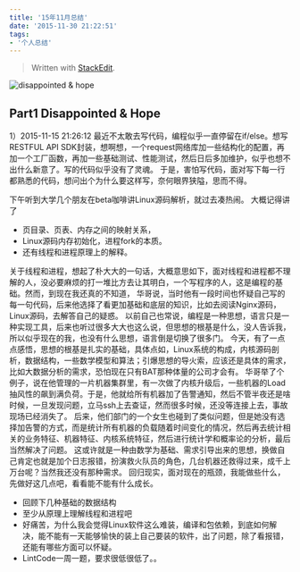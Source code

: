 ```yaml
---
title: '15年11月总结'
date: '2015-11-30 21:22:51'
tags:
- '个人总结'
---
```


> Written with [StackEdit](https://stackedit.io/).

![disappointed & hope](http://7xnts0.dl1.z0.glb.clouddn.com/0K21211R_0.png)

## Part1 Disappointed & Hope
1）2015-11-15 21:26:12
最近不太敢去写代码，编程似乎一直停留在if/else。想写RESTFUL API SDK封装，想啊想，一个request网络库加一些结构化的配置，再加一个工厂函数，再加一些基础测试、性能测试，然后日后多加维护，似乎也想不出什么新意了。写的代码似乎没有了灵魂。
于是，害怕写代码，面对写下每一行都熟悉的代码，想问出个为什么要这样写，奈何眼界狭隘，思而不得。
<!-- more -->
下午听到大学几个朋友在beta咖啡讲Linux源码解析，就过去凑热闹。
大概记得讲了

* 页目录、页表、内存之间的映射关系，
*  Linux源码内存初始化，进程fork的本质。
* 还有线程和进程原理上的解释。

关于线程和进程，想起了朴大大的一句话，大概意思如下，面对线程和进程都不理解的人，没必要麻烦的打一堆比方去让其明白，一个写程序的人，这是编程的基础。然而，到现在我还真的不知道，
华哥说，当时他有一段时间也怀疑自己写的每一句代码，后来他选择了看更加基础和底层的知识，比如去阅读Nginx源码，Linux源码，去解答自己的疑惑。
以前自己也常说，编程是一种思想，语言只是一种实现工具，后来也听过很多大大也这么说，但思想的根基是什么，没人告诉我，所以似乎现在的我，也没有什么思想，语言倒是切换了很多门。
今天，有了一点点感悟，思想的根基是扎实的基础，具体点如，Linux系统的构成，内核源码剖析，数据结构，一些数学模型和算法；引爆思想的导火索，应该还是具体的需求，比如大数据分析的需求，恐怕现在只有BAT那种体量的公司才会有。
华哥举了个例子，说在他管理的一片机器集群里，有一次做了内核升级后，一些机器的Load抽风性的飙到满负荷。于是，他就给所有机器加了告警通知，然后不管半夜还是啥时候，一旦发现问题，立马ssh上去查证，然而很多时候，还没等连接上去，事故现场已经消失了。
后来，他们部门的一个女生也碰到了类似问题，但是她没有选择加告警的方式，而是统计所有机器的负载随着时间变化的情况，然后再去统计相关的业务特征、机器特征、内核系统特征，然后进行统计学和概率论的分析，最后当然解决了问题。
这或许就是一种由数学为基础、需求引导出来的思想，换做自己肯定也就是加个日志报错，扮演救火队员的角色，几台机器还救得过来，成千上万台呢？当然我还没有那种需求。
回归现实，面对现在的瓶颈，我能做些什么，先做好这几点吧，看看能不能有什么成长。

* 回顾下几种基础的数据结构
* 至少从原理上理解线程和进程吧
* 好痛苦，为什么我会觉得Linux软件这么难装，编译和包依赖，到底如何解决，能不能有一天能够愉快的装上自己要装的软件，出了问题，除了看报错，还能有哪些方面可以怀疑。
* LintCode一周一题，要求很低很低了。。





